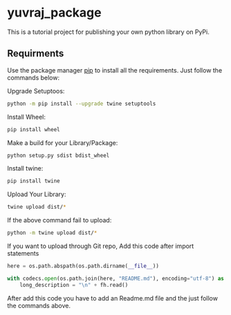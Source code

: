 # yuvraj_package
This is a tutorial project for publishing your own python library on PyPi.

## Requirments

Use the package manager [pip](https://pip.pypa.io/en/stable/) to install all the requirements.
Just follow the commands below:

Upgrade Setuptoos:
```bash
python -m pip install --upgrade twine setuptools
```

Install Wheel:
```bash
pip install wheel
```

Make a build for your Library/Package:
```bash
python setup.py sdist bdist_wheel
```

Install twine:
```bash
pip install twine
```

Upload Your Library:
```bash
twine upload dist/*
```

If the above command fail to upload:
```bash
python -m twine upload dist/*
```



If you want to upload through Git repo,
Add this code after import statements
```python
here = os.path.abspath(os.path.dirname(__file__))

with codecs.open(os.path.join(here, "README.md"), encoding="utf-8") as fh:
    long_description = "\n" + fh.read()
```
After add this code you have to add an Readme.md file and the just follow the commands above.
